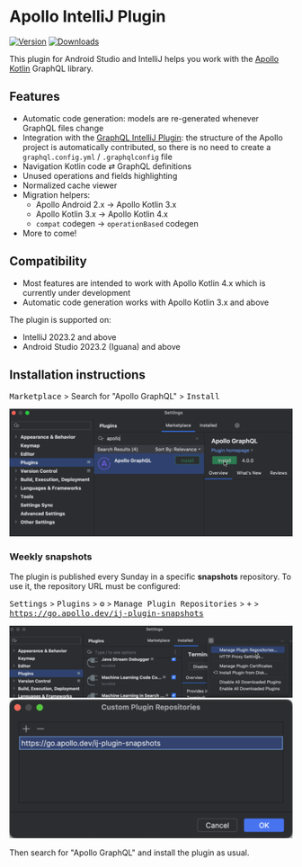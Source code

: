 # Apollo IntelliJ Plugin

[![Version](https://img.shields.io/jetbrains/plugin/v/20645.svg)](https://plugins.jetbrains.com/plugin/20645)
[![Downloads](https://img.shields.io/jetbrains/plugin/d/20645.svg)](https://plugins.jetbrains.com/plugin/20645)

<!-- Plugin description -->

This plugin for Android Studio and IntelliJ helps you work with the
[Apollo Kotlin](https://github.com/apollographql/apollo-kotlin) GraphQL library.

## Features
- Automatic code generation: models are re-generated whenever GraphQL files change
- Integration with the [GraphQL IntelliJ Plugin](https://plugins.jetbrains.com/plugin/8097-js-graphql): the structure of the Apollo project is automatically contributed, so there is no need to create a `graphql.config.yml` / `.graphqlconfig` file
- Navigation Kotlin code ⇄ GraphQL definitions
- Unused operations and fields highlighting
- Normalized cache viewer
- Migration helpers:
  - Apollo Android 2.x → Apollo Kotlin 3.x
  - Apollo Kotlin 3.x → Apollo Kotlin 4.x
  - `compat` codegen → `operationBased` codegen
- More to come!

## Compatibility

- Most features are intended to work with Apollo Kotlin 4.x which is currently under development
- Automatic code generation works with Apollo Kotlin 3.x and above

<!-- Plugin description end -->

The plugin is supported on:

- IntelliJ 2023.2 and above
- Android Studio 2023.2 (Iguana) and above

## Installation instructions

<kbd>Marketplace</kbd> > Search for "Apollo GraphQL" > <kbd>Install</kbd>

<img src="assets/instructions-3-search-and-install.png" width="600" />

### Weekly snapshots

The plugin is published every Sunday in a specific **snapshots** repository. To use it, the repository URL must be
configured:

<kbd>Settings</kbd> > <kbd>Plugins</kbd> > <kbd>⚙</kbd>️ > <kbd>Manage Plugin
Repositories</kbd> > <kbd>+</kbd> > <kbd>https://go.apollo.dev/ij-plugin-snapshots</kbd>

<img src="assets/instructions-1-manage-repositories.png" width="600" />

<img src="assets/instructions-2-add-repository.png" width="600" />

Then search for "Apollo GraphQL" and install the plugin as usual.

